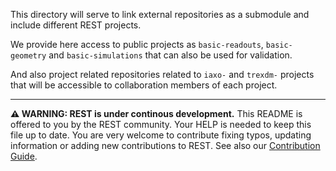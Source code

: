 This directory will serve to link external repositories as a submodule and include different REST projects.

We provide here access to public projects as `basic-readouts`, `basic-geometry` and `basic-simulations` that can also be used for validation.

And also project related repositories related to `iaxo-` and `trexdm-` projects that will be accessible to collaboration members of each project.

----

**⚠ WARNING: REST is under continous development.** This README is offered to you by the REST community. Your HELP is needed to keep this file up to date. You are very welcome to contribute fixing typos, updating information or adding new contributions to REST. See also our [Contribution Guide](https://lfna.unizar.es/rest-development/REST_v2/-/blob/master/CONTRIBUTING.md).
